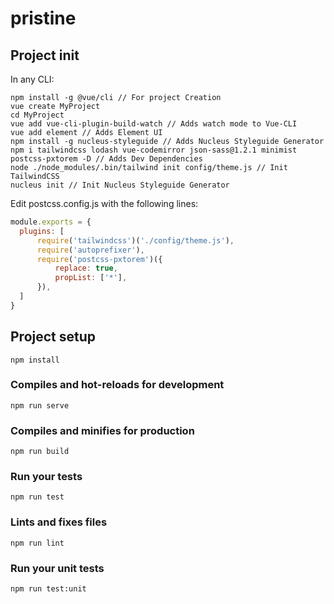 # pristine
## Project init
In any CLI:
```shell 
npm install -g @vue/cli // For project Creation
vue create MyProject
cd MyProject
vue add vue-cli-plugin-build-watch // Adds watch mode to Vue-CLI
vue add element // Adds Element UI
npm install -g nucleus-styleguide // Adds Nucleus Styleguide Generator
npm i tailwindcss lodash vue-codemirror json-sass@1.2.1 minimist postcss-pxtorem -D // Adds Dev Dependencies
node ./node_modules/.bin/tailwind init config/theme.js // Init TailwindCSS
nucleus init // Init Nucleus Styleguide Generator
```

Edit postcss.config.js with the following lines:
```javascript
module.exports = {
  plugins: [
      require('tailwindcss')('./config/theme.js'),
      require('autoprefixer'),
      require('postcss-pxtorem')({
          replace: true,
          propList: ['*'],
      }),
  ]
}
```
## Project setup
```
npm install
```

### Compiles and hot-reloads for development
```
npm run serve
```

### Compiles and minifies for production
```
npm run build
```

### Run your tests
```
npm run test
```

### Lints and fixes files
```
npm run lint
```

### Run your unit tests
```
npm run test:unit
```

